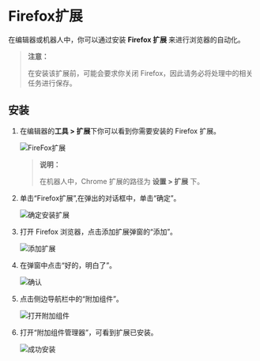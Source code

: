 # Firefox扩展

在编辑器或机器人中，你可以通过安装 **Firefox 扩展** 来进行浏览器的自动化。
> **注意：**
>
> 在安装该扩展前，可能会要求你关闭 Firefox，因此请务必将处理中的相关任务进行保存。

## 安装

1. 在编辑器的**工具 > 扩展**下你可以看到你需要安装的 Firefox 扩展。

   ![FireFox扩展](https://docimages.blob.core.chinacloudapi.cn/images/Studio/Market/extensioninpath20201019.png)

    > **说明：**
    >
    > 在机器人中，Chrome 扩展的路径为 **设置 > 扩展** 下。

2. 单击“Firefox扩展”,在弹出的对话框中，单击“确定”。

    ![确定安装扩展](https://docimages.blob.core.chinacloudapi.cn/images/Studio/Extensions/firefox-installation.PNG)

3. 打开 Firefox 浏览器，点击添加扩展弹窗的“添加”。

    ![添加扩展](https://docimages.blob.core.chinacloudapi.cn/images/Studio/Extensions/firefox-addextension.PNG)

4. 在弹窗中点击“好的，明白了”。

    ![确认](https://docimages.blob.core.chinacloudapi.cn/images/Studio/Extensions/firefox-confirm.PNG)

5. 点击侧边导航栏中的“附加组件”。

    ![打开附加组件](https://docimages.blob.core.chinacloudapi.cn/images/Studio/Extensions/firefox-attachExtension.PNG)

6. 打开“附加组件管理器”，可看到扩展已安装。

    ![成功安装](https://docimages.blob.core.chinacloudapi.cn/images/Studio/Extensions/firefox-installationSuccess.PNG)
